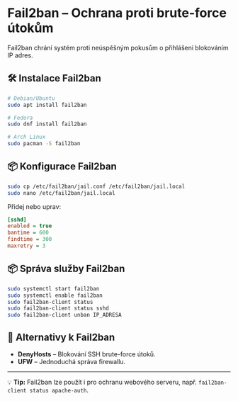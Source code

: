 # Fail2ban – Ochrana proti brute-force útokům

Fail2ban chrání systém proti neúspěšným pokusům o přihlášení blokováním IP adres.

## 🛠 Instalace Fail2ban
```bash
# Debian/Ubuntu
sudo apt install fail2ban

# Fedora
sudo dnf install fail2ban

# Arch Linux
sudo pacman -S fail2ban
```

## 📦 Konfigurace Fail2ban
```bash
sudo cp /etc/fail2ban/jail.conf /etc/fail2ban/jail.local  
sudo nano /etc/fail2ban/jail.local  
```
Přidej nebo uprav:
```ini
[sshd]
enabled = true
bantime = 600
findtime = 300
maxretry = 3
```

## 📦 Správa služby Fail2ban
```bash
sudo systemctl start fail2ban  
sudo systemctl enable fail2ban  
sudo fail2ban-client status  
sudo fail2ban-client status sshd  
sudo fail2ban-client unban IP_ADRESA  
```

## 🔄 Alternativy k Fail2ban
- **DenyHosts** – Blokování SSH brute-force útoků.
- **UFW** – Jednoduchá správa firewallu.

---
💡 **Tip:** Fail2ban lze použít i pro ochranu webového serveru, např. `fail2ban-client status apache-auth`.
